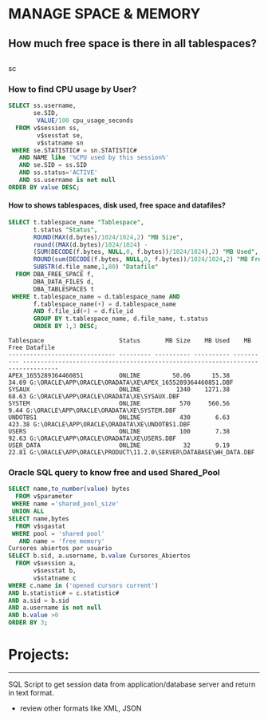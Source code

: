 # MANAGE SPACE & MEMORY
## How much free space is there in all tablespaces?


##

sc



### How to find CPU usage by User?
```sql
SELECT ss.username,
	   se.SID,
		VALUE/100 cpu_usage_seconds
  FROM v$session ss,
  		v$sesstat se,
  		v$statname sn
 WHERE se.STATISTIC# = sn.STATISTIC#
   AND NAME like '%CPU used by this session%'
   AND se.SID = ss.SID
   AND ss.status='ACTIVE'
   AND ss.username is not null
ORDER BY value DESC;
```

#### How to shows tablespaces, disk used, free space and datafiles?

```sql
SELECT t.tablespace_name "Tablespace",
       t.status "Status",
       ROUND(MAX(d.bytes)/1024/1024,2) "MB Size",
       round((MAX(d.bytes)/1024/1024) -
       (SUM(DECODE(f.bytes, NULL,0, f.bytes))/1024/1024),2) "MB Used",
       ROUND(sum(DECODE(f.bytes, NULL,0, f.bytes))/1024/1024,2) "MB Free",
       SUBSTR(d.file_name,1,80) "Datafile"
  FROM DBA_FREE_SPACE f,
       DBA_DATA_FILES d,
       DBA_TABLESPACES t
 WHERE t.tablespace_name = d.tablespace_name AND
       f.tablespace_name(+) = d.tablespace_name
       AND f.file_id(+) = d.file_id
       GROUP BY t.tablespace_name, d.file_name, t.status
       ORDER BY 1,3 DESC;
```
```
Tablespace                     Status       MB Size    MB Used    MB Free Datafile
------------------------------ --------- ---------- ---------- ---------- --------------------------------------------------------------------------------
APEX_1655289364460851          ONLINE         50.06      15.38      34.69 G:\ORACLE\APP\ORACLE\ORADATA\XE\APEX_1655289364460851.DBF
SYSAUX                         ONLINE          1340    1271.38      68.63 G:\ORACLE\APP\ORACLE\ORADATA\XE\SYSAUX.DBF
SYSTEM                         ONLINE           570     560.56       9.44 G:\ORACLE\APP\ORACLE\ORADATA\XE\SYSTEM.DBF
UNDOTBS1                       ONLINE           430       6.63     423.38 G:\ORACLE\APP\ORACLE\ORADATA\XE\UNDOTBS1.DBF
USERS                          ONLINE           100       7.38      92.63 G:\ORACLE\APP\ORACLE\ORADATA\XE\USERS.DBF
USER_DATA                      ONLINE            32       9.19      22.81 G:\ORACLE\APP\ORACLE\PRODUCT\11.2.0\SERVER\DATABASE\WH_DATA.DBF
```


### Oracle SQL query to know free and used Shared_Pool
```sql
SELECT name,to_number(value) bytes
  FROM v$parameter
 WHERE name ='shared_pool_size'
 UNION ALL
SELECT name,bytes
  FROM v$sgastat
 WHERE pool = 'shared pool'
   AND name = 'free memory'
Cursores abiertos por usuario
SELECT b.sid, a.username, b.value Cursores_Abiertos
  FROM v$session a,
       v$sesstat b,
       v$statname c
WHERE c.name in ('opened cursors current')
AND b.statistic# = c.statistic#
AND a.sid = b.sid
AND a.username is not null
AND b.value >0
ORDER BY 3;
```



# Projects:
-----------

SQL Script to get session data from application/database server and return in text format.
- review other formats like XML, JSON
